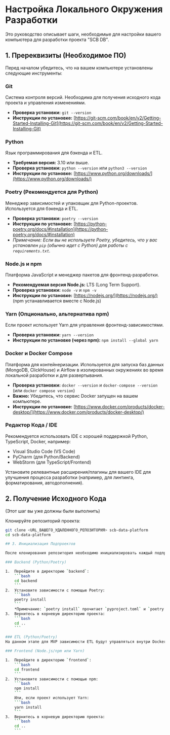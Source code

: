 # Настройка Локального Окружения Разработки

Это руководство описывает шаги, необходимые для настройки вашего компьютера для разработки проекта "SCB DB".

## 1. Пререквизиты (Необходимое ПО)

Перед началом убедитесь, что на вашем компьютере установлены следующие инструменты:

### Git
Система контроля версий. Необходима для получения исходного кода проекта и управления изменениями.
*   **Проверка установки:** `git --version`
*   **Инструкции по установке:** [https://git-scm.com/book/en/v2/Getting-Started-Installing-Git](https://git-scm.com/book/en/v2/Getting-Started-Installing-Git)

### Python
Язык программирования для бэкенда и ETL.
*   **Требуемая версия:** 3.10 или выше.
*   **Проверка установки:** `python --version` или `python3 --version`
*   **Инструкции по установке:** [https://www.python.org/downloads/](https://www.python.org/downloads/)

### Poetry (Рекомендуется для Python)
Менеджер зависимостей и упаковщик для Python-проектов. Используется для бэкенда и ETL.
*   **Проверка установки:** `poetry --version`
*   **Инструкции по установке:** [https://python-poetry.org/docs/#installation](https://python-poetry.org/docs/#installation)
*   *Примечание: Если вы не используете Poetry, убедитесь, что у вас установлен `pip` (обычно идет с Python) для работы с `requirements.txt`.*

### Node.js и npm
Платформа JavaScript и менеджер пакетов для фронтенд-разработки.
*   **Рекомендуемая версия Node.js:** LTS (Long Term Support).
*   **Проверка установки:** `node -v` и `npm -v`
*   **Инструкции по установке:** [https://nodejs.org/](https://nodejs.org/) (npm устанавливается вместе с Node.js)

### Yarn (Опционально, альтернатива npm)
Если проект использует Yarn для управления фронтенд-зависимостями.
*   **Проверка установки:** `yarn --version`
*   **Инструкции по установке (через npm):** `npm install --global yarn`

### Docker и Docker Compose
Платформа для контейнеризации. Используется для запуска баз данных (MongoDB, ClickHouse) и Airflow в изолированных окружениях во время локальной разработки и для развертывания.
*   **Проверка установки:** `docker --version` и `docker-compose --version` (или `docker compose version`)
*   **Важно:** Убедитесь, что сервис Docker запущен на вашем компьютере.
*   **Инструкции по установке:** [https://www.docker.com/products/docker-desktop/](https://www.docker.com/products/docker-desktop/)

### Редактор Кода / IDE
Рекомендуется использовать IDE с хорошей поддержкой Python, TypeScript, Docker, например:
*   Visual Studio Code (VS Code)
*   PyCharm (для Python/Backend)
*   WebStorm (для TypeScript/Frontend)

Установите релевантные расширения/плагины для вашего IDE для улучшения процесса разработки (например, для линтинга, форматирования, автодополнения).

## 2. Получение Исходного Кода
(Этот шаг вы уже должны были выполнить)

Клонируйте репозиторий проекта:
```bash
git clone <URL_ВАШЕГО_УДАЛЕННОГО_РЕПОЗИТОРИЯ> scb-data-platform
cd scb-data-platform

## 3. Инициализация Подпроектов

После клонирования репозитория необходимо инициализировать каждый подпроект (backend, frontend, etl) и установить их зависимости.

### Backend (Python/Poetry)

1.  Перейдите в директорию `backend`:
    ```bash
    cd backend
    ```
2.  Установите зависимости с помощью Poetry:
    ```bash
    poetry install
    ```
    *Примечание: `poetry install` прочитает `pyproject.toml` и `poetry.lock` и установит все необходимые пакеты.*
3.  Вернитесь в корневую директорию проекта:
    ```bash
    cd ..
    ```

### ETL (Python/Poetry)
На данном этапе для MVP зависимости ETL будут управляться внутри Docker-образа Airflow. Если в будущем потребуется локальный запуск ETL-скриптов или утилит, связанных с Airflow, необходимо будет выполнить `poetry install` в директории `etl/` после добавления соответствующих зависимостей в `etl/pyproject.toml`.

### Frontend (Node.js/npm или Yarn)

1.  Перейдите в директорию `frontend`:
    ```bash
    cd frontend
    ```
2.  Установите зависимости с помощью npm:
    ```bash
    npm install
    ```
    Или, если проект использует Yarn:
    ```bash
    yarn install
    ```
3.  Вернитесь в корневую директорию проекта:
    ```bash
    cd ..
    ```